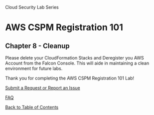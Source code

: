 Cloud Security Lab Series
# AWS CSPM Registration 101
## Chapter 8 - Cleanup

Please delete your CloudFormation Stacks and Deregister you AWS Account from the Falcon Console.  This will aide in maintaining a clean environment for future labs.

Thank you for completing the AWS CSPM Registration 101 Lab!

[Submit a Request or Report an Issue]()

[FAQ](../FAQ.md)

[Back to Table of Contents](../README.md)